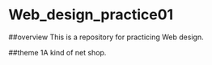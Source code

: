 # Web_design_practice01

##overview
  This is a repository for practicing Web design.

##theme
  1A kind of net shop.
